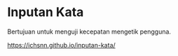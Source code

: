 # Inputan Kata

Bertujuan untuk menguji kecepatan mengetik pengguna.

https://ichsnn.github.io/inputan-kata/
